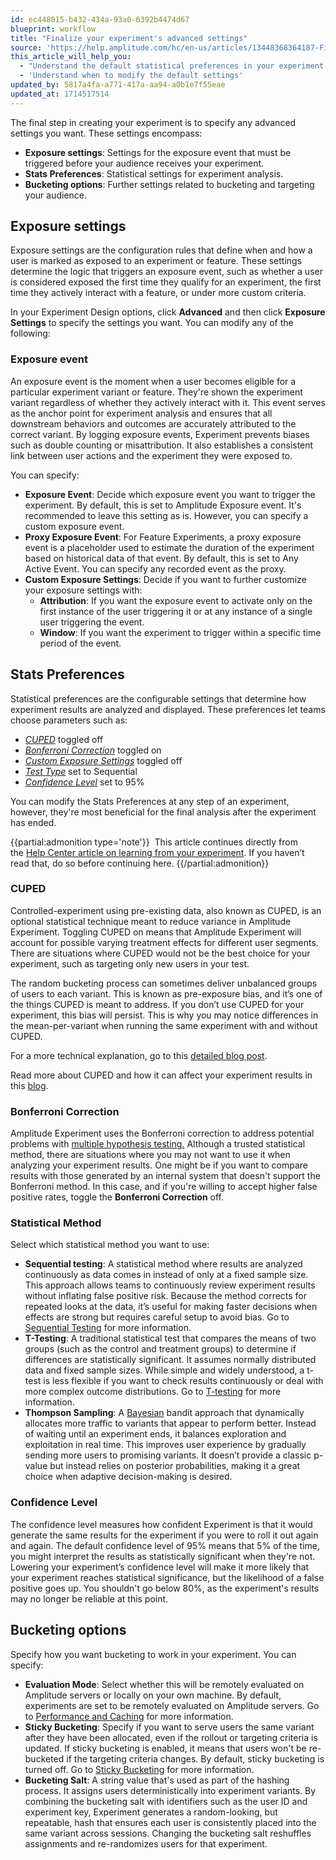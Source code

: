 ```yaml
---
id: ec448015-b432-434a-93a0-6392b4474d67
blueprint: workflow
title: "Finalize your experiment's advanced settings"
source: 'https://help.amplitude.com/hc/en-us/articles/13448368364187-Finalize-your-experiment-s-statistical-preferences'
this_article_will_help_you:
  - "Understand the default statistical preferences in your experiment's results"
  - 'Understand when to modify the default settings'
updated_by: 5817a4fa-a771-417a-aa94-a0b1e7f55eae
updated_at: 1714517514
---
```

The final step in creating your experiment is to specify any advanced settings you want. These settings encompass:

* **Exposure settings**: Settings for the exposure event that must be triggered before your audience receives your experiment. 
* **Stats Preferences**: Statistical settings for experiment analysis.
* **Bucketing options**: Further settings related to bucketing and targeting your audience.

## Exposure settings

Exposure settings are the configuration rules that define when and how a user is marked as exposed to an experiment or feature. These settings determine the logic that triggers an exposure event, such as whether a user is considered exposed the first time they qualify for an experiment, the first time they actively interact with a feature, or under more custom criteria.

In your Experiment Design options, click **Advanced** and then click **Exposure Settings** to specify the settings you want. You can modify any of the following: 

### Exposure event

An exposure event is the moment when a user becomes eligible for a particular experiment variant or feature. They're shown the experiment variant regardless of whether they actively interact with it. This event serves as the anchor point for experiment analysis and ensures that all downstream behaviors and outcomes are accurately attributed to the correct variant. By logging exposure events, Experiment prevents biases such as double counting or misattribution. It also establishes a consistent link between user actions and the experiment they were exposed to.

You can specify:

* **Exposure Event**: Decide which exposure event you want to trigger the experiment. By default, this is set to Amplitude Exposure event. It's recommended to leave this setting as is. However, you can specify a custom exposure event. 
* **Proxy Exposure Event**: For Feature Experiments, a proxy exposure event is a placeholder used to estimate the duration of the experiment based on historical data of that event. By default, this is set to Any Active Event. You can specify any recorded event as the proxy.
* **Custom Exposure Settings**: Decide if you want to further customize your exposure settings with:
  * **Attribution**: If you want the exposure event to activate only on the first instance of the user triggering it or at any instance of a single user triggering the event. 
  * **Window**: If you want the experiment to trigger within a specific time period of the event.

## Stats Preferences

Statistical preferences are the configurable settings that determine how experiment results are analyzed and displayed. These preferences let teams choose parameters such as:

* [*CUPED*](#cuped) toggled off
* [*Bonferroni Correction*](#bonferroni-correction) toggled on
* [*Custom Exposure Settings*](#custom-exposure-settings) toggled off
* [*Test Type*](#test-type) set to Sequential
* [*Confidence Level*](#confidence-level) set to 95%

You can modify the Stats Preferences at any step of an experiment, however, they're most beneficial for the final analysis after the experiment has ended.

{{partial:admonition type='note'}}
 This article continues directly from the [Help Center article on learning from your experiment](/docs/feature-experiment/workflow/experiment-learnings). If you haven’t read that, do so before continuing here.
{{/partial:admonition}}

### CUPED

Controlled-experiment using pre-existing data, also known as CUPED, is an optional statistical technique meant to reduce variance in Amplitude Experiment. Toggling CUPED on means that Amplitude Experiment will account for possible varying treatment effects for different user segments. There are situations where CUPED would not be the best choice for your experiment, such as targeting only new users in your test.

The random bucketing process can sometimes deliver unbalanced groups of users to each variant. This is known as pre-exposure bias, and it’s one of the things CUPED is meant to address. If you don’t use CUPED for your experiment, this bias will persist. This is why you may notice differences in the mean-per-variant when running the same experiment with and without CUPED. 

For a more technical explanation, go to this [detailed blog post](https://bytepawn.com/reducing-variance-in-ab-testing-with-cuped.html).

Read more about CUPED and how it can affect your experiment results in this [blog](https://amplitude.com/blog/amplitude-experiment-cuped). 

### Bonferroni Correction

Amplitude Experiment uses the Bonferroni correction to address potential problems with [multiple hypothesis testing.](/docs/feature-experiment/advanced-techniques/multiple-hypothesis-testing) Although a trusted statistical method, there are situations where you may not want to use it when analyzing your experiment results. One might be if you want to compare results with those generated by an internal system that doesn't support the Bonferroni method. In this case, and if you're willing to accept higher false positive rates, toggle the **Bonferroni Correction** off.

### Statistical Method

Select which statistical method you want to use:

* **Sequential testing**: A statistical method where results are analyzed continuously as data comes in instead of only at a fixed sample size. This approach allows teams to continuously review experiment results without inflating false positive risk. Because the method corrects for repeated looks at the data, it’s useful for making faster decisions when effects are strong but requires careful setup to avoid bias. Go to [Sequential Testing](/docs/feature-experiment/under-the-hood/experiment-sequential-testing) for more information.
* **T-Testing**: A traditional statistical test that compares the means of two groups (such as the control and treatment groups) to determine if differences are statistically significant. It assumes normally distributed data and fixed sample sizes. While simple and widely understood, a t-test is less flexible if you want to check results continuously or deal with more complex outcome distributions. Go to [T-testing](/docs/feature-experiment/experiment-theory/analyze-with-t-test) for more information.
* **Thompson Sampling**: A [Bayesian](https://www.andrew.cmu.edu/course/18-847F/lectures/18687Nov182019.pdf) bandit approach that dynamically allocates more traffic to variants that appear to perform better. Instead of waiting until an experiment ends, it balances exploration and exploitation in real time. This improves user experience by gradually sending more users to promising variants. It doesn’t provide a classic p-value but instead relies on posterior probabilities, making it a great choice when adaptive decision-making is desired.

### Confidence Level
The confidence level measures how confident Experiment is that it would generate the same results for the experiment if you were to roll it out again and again. The default confidence level of 95% means that 5% of the time, you might interpret the results as statistically significant when they're not. Lowering your experiment’s confidence level will make it more likely that your experiment reaches statistical significance, but the likelihood of a false positive goes up. You shouldn't go below 80%, as the experiment's results may no longer be reliable at this point.

## Bucketing options

Specify how you want bucketing to work in your experiment. You can specify: 

* **Evaluation Mode**: Select whether this will be remotely evaluated on Amplitude servers or locally on your own machine. By default, experiments are set to be remotely evaluated on Amplitude servers. Go to [Performance and Caching](/docs/feature-experiment/under-the-hood/performance-and-caching) for more information. 
* **Sticky Bucketing**: Specify if you want to serve users the same variant after they have been allocated, even if the rollout or targeting criteria is updated. If sticky bucketing is enabled, it means that users won't be re-bucketed if the targeting criteria changes. By default, sticky bucketing is turned off. Go to [Sticky Bucketing](/docs/feature-experiment/advanced-techniques/sticky-bucketing#how-sticky-bucketing-works) for more information.
* **Bucketing Salt**: A string value that's used as part of the hashing process. It assigns users deterministically into experiment variants. By combining the bucketing salt with identifiers such as the user ID and experiment key, Experiment generates a random-looking, but repeatable, hash that ensures each user is consistently placed into the same variant across sessions. Changing the bucketing salt reshuffles assignments and re-randomizes users for that experiment. 
